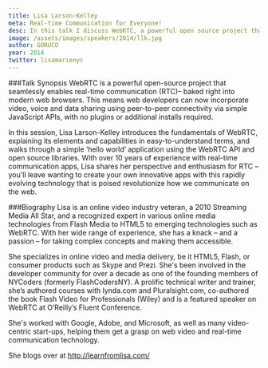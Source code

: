 ```yaml
---
title: Lisa Larson-Kelley
meta: Real-time Communication for Everyone!
desc: In this talk I discuss WebRTC, a powerful open source project that seamlessly enables real-time communication (RTC) baked right into modern web browsers.
image: /assets/images/speakers/2014/llk.jpg
author: GORUCO
year: 2014
twitter: lisamarienyc
---
```


###Talk Synopsis
WebRTC is a powerful open-source project that seamlessly enables real-time communication (RTC)– baked right into modern web browsers. This means web developers can now incorporate video, voice and data sharing using peer-to-peer connectivity via simple JavaScript APIs, with no plugins or additional installs required.

In this session, Lisa Larson-Kelley introduces the fundamentals of WebRTC, explaining its elements and capabilities in easy-to-understand terms, and walks through a simple ‘hello world’ application using the WebRTC API and open source libraries. With over 10 years of experience with real-time communication apps, Lisa shares her perspective and enthusiasm for RTC – you'll leave wanting to create your own innovative apps with this rapidly evolving technology that is poised revolutionize how we communicate on the web.

###Biography
Lisa is an online video industry veteran, a 2010 Streaming Media All Star, and a recognized expert in various online media technologies from Flash Media to HTML5 to emerging technologies such as WebRTC. With her wide range of experience, she has a knack – and a passion – for taking complex concepts and making them accessible.

She specializes in online video and media delivery, be it HTML5, Flash, or consumer products such as Skype and Prezi. She's been involved in the developer community for over a decade as one of the founding members of NYCoders (formerly FlashCodersNY). A prolific technical writer and trainer, she’s authored courses with lynda.com and Pluralsight.com, co-authored the book Flash Video for Professionals (Wiley) and is a featured speaker on WebRTC at O’Reilly’s Fluent Conference.

She's worked with Google, Adobe, and Microsoft, as well as many video-centric start-ups, helping them get a grasp on web video and real-time communication technology.

She blogs over at http://learnfromlisa.com/

